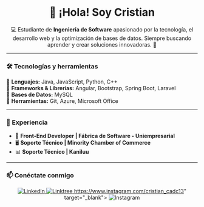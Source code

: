 <h1 align="center">👋 ¡Hola! Soy Cristian</h1>

<p align="center">
💻 Estudiante de <strong>Ingeniería de Software</strong> apasionado por la tecnología, el desarrollo web y la optimización de bases de datos.  
Siempre buscando aprender y crear soluciones innovadoras. 🚀
</p>

---

### 🛠️ Tecnologías y herramientas  
🔹 **Lenguajes:** Java, JavaScript, Python, C++  
🔹 **Frameworks & Librerías:** Angular, Bootstrap, Spring Boot, Laravel  
🔹 **Bases de Datos:** MySQL  
🔹 **Herramientas:** Git, Azure, Microsoft Office  

---

### 💼 Experiencia  
- 🎨 **Front-End Developer | Fábrica de Software - Uniempresarial**  
- 🖥️ **Soporte Técnico | Minority Chamber of Commerce**  
- 📊 **Soporte Técnico | Kaniluu**  

---

### 📫 Conéctate conmigo  
<p align="center">
  <a href="https://www.linkedin.com/in/cristian-johan-reyes-gutierrez-751bb22b0/" target="_blank">
    <img src="https://img.shields.io/badge/LinkedIn-0077B5?style=for-the-badge&logo=linkedin&logoColor=white" alt="LinkedIn">
  </a>
  <a href="https://linktr.ee/Cristian_Reyes" target="_blank">
    <img src="https://img.shields.io/badge/Linktree-39E09B?style=for-the-badge&logo=linktree&logoColor=white" alt="Linktree">
  </a>
  <a href="https://www.instagram.com/cristian_cadc13

https://www.instagram.com/cristian_cadc13" target="_blank">
    <img src="https://img.shields.io/badge/Instagram-E4405F?style=for-the-badge&logo=instagram&logoColor=white" alt="Instagram">
  </a>
</p>

